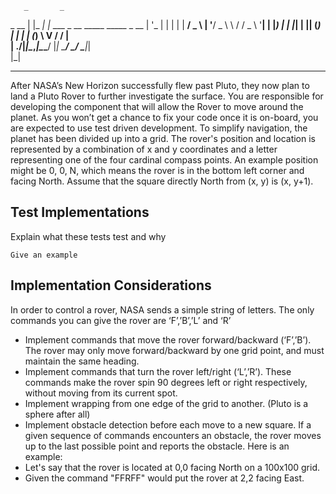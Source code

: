 
       _       _                                  
 _ __ | |_   _| |_ ___    _ __ _____   _____ _ __ 
| '_ \| | | | | __/ _ \  | '__/ _ \ \ / / _ \ '__|
| |_) | | |_| | || (_) | | | | (_) \ V /  __/ |   
| .__/|_|\__,_|\__\___/  |_|  \___/ \_/ \___|_|   
|_|  
                 
----
After NASA’s New Horizon successfully flew past Pluto, they now plan to land a Pluto Rover
to further investigate the surface. You are responsible for developing the component that will
allow the Rover to move around the planet. As you won’t get a chance to fix your code once
it is on-board, you are expected to use test driven development.
To simplify navigation, the planet has been divided up into a grid. The rover's position and
location is represented by a combination of x and y coordinates and a letter representing one
of the four cardinal compass points. An example position might be 0, 0, N, which means the
rover is in the bottom left corner and facing North. Assume that the square directly North
from (x, y) is (x, y+1).

## Test Implementations

Explain what these tests test and why

```
Give an example
```

## Implementation Considerations

In order to control a rover, NASA sends a simple string of letters. The only commands you
can give the rover are ‘F’,’B’,’L’ and ‘R’

* Implement commands that move the rover forward/backward (‘F’,’B’). The rover may
  only move forward/backward by one grid point, and must maintain the same heading.
* Implement commands that turn the rover left/right (‘L’,’R’). These commands make 
the rover spin 90 degrees left or right respectively, without moving from its current
spot.
* Implement wrapping from one edge of the grid to another. (Pluto is a sphere after all)
* Implement obstacle detection before each move to a new square. If a given
sequence of commands encounters an obstacle, the rover moves up to the last
possible point and reports the obstacle.
Here is an example:
* Let's say that the rover is located at 0,0 facing North on a 100x100 grid.
* Given the command "FFRFF" would put the rover at 2,2 facing East.                                                                                                